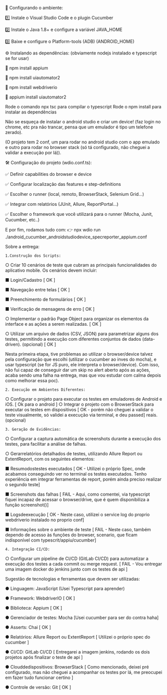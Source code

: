 
🔧 Configurando o ambiente:

1️⃣ Instale o Visual Studio Code e o plugin Cucumber

2️⃣ Instale o Java 1.8+ e configure a variável JAVA_HOME

3️⃣ Baixe e configure o Platform-tools (ADB) (ANDROID_HOME)



⚙️ Instalando as dependências: (obviamente nodejs instalado e typescript se for usar)

📌 npm install appium

📌 npm install uiautomator2

📌 npm install webdriverio

📌 appium install uiautomator2



Rode o comando npx tsc para compilar o typescript
Rode o npm install para instalar as dependências



Não se esqueça de instalar o android studio e criar um device! (faz login no chrome, etc pra não trancar, pensa que um emulador é tipo um telefone zerado).



(O projeto tem 2 conf, um para rodar no android studio com o app emulado e outro para rodar no browser stack (só tá configurado, não cheguei a validar a execução por lá)).



🛠️ Configuração do projeto (wdio.conf.ts):

✅ Definir capabilities do browser e device

✅ Configurar localização das features e step-definitions

✅ Escolher o runner (local, remoto, BrowserStack, Selenium Grid…)

✅ Integrar com relatórios (JUnit, Allure, ReportPortal…)

✅ Escolher o framework que você utilizará para o runner (Mocha, Junit, Cucumber, etc..)




E por fim, rodamos tudo com:
 👉 npx wdio run ./android_cucumber_androidstudiodevice_specreporter_appium.conf







 Sobre a entrega:

    1.Construção dos Scripts:
 ○ Criar 10 cenários de teste que cubram as principais funcionalidades do aplicativo
 mobile. Os cenários devem incluir:


 ■ Login/Cadastro [ OK ]

 ■ Navegação entre telas [ OK ]

 ■ Preenchimento de formulários [ OK ]

 ■ Verificação de mensagens de erro [ OK ]

 ○ Implementar o padrão Page Object para organizar os elementos da interface e as
 ações a serem realizadas. [ OK ]

 ○ Utilizar um arquivo de dados (CSV, JSON) para parametrizar alguns dos testes,
 permitindo a execução com diferentes conjuntos de dados (data-driven). (opcional) [ OK ]


 Nesta primeira etapa, tive problemas ao utilizar o browser/device talvez pela configuração que escolhi (utilizar o cucumber ao inves do mocha), e usar typescript (se for JS puro, ele interpreta o browser/device). Com isso, não fui capaz de conseguir dar um skip no alert aberto após as ações, acaba sendo uma falha na entrega, mas que vou estudar com calma depois como melhorar essa poc).



    2. Execução em Ambientes Diferentes:
 ○ Configurar o projeto para executar os testes em emuladores de Android e iOS. [ Ok para o android ]
 ○ Integrar o projeto com o BrowserStack para executar os testes em dispositivos [ OK - porém não cheguei a validar o teste visualmente, só validei a execução via terminal, e deu passed]
 reais. (opcional)



    3. Geração de Evidências:
 ○ Configurar a captura automática de screenshots durante a execução dos testes,
 para facilitar a análise de falhas.

 ○ Gerarrelatórios detalhados de testes, utilizando Allure Report ou ExtentReport,
 com os seguintes elementos:

 ■ Resumodostestes executados [ OK - Utilizei o próprio Spec, onde acabamos conseguindo ver no terminal os testes executados. Tenho experiência em integrar ferramentas de report, porém ainda preciso realizar o segundo teste]

 ■ Screenshots das falhas [ FAIL - Aqui, como comentei, via typescript fiquei incapaz de acessar o browser/drive, que é quem disponibiliza a função screenshot()]

 ■ Logsdeexecução [ OK - Neste caso, utilizei o service log do proprio webdriverio instalado no proprio conf]

 ■ Informações sobre o ambiente de teste [ FAIL - Neste caso, também dependo de acesso às funções do browser, scenario, que ficam indisponível com typescrit/appiu/cucumber]



    4. Integração CI/CD:
 ○ Configurar um pipeline de CI/CD (GitLab CI/CD) para automatizar a execução dos
 testes a cada commit ou merge request. [ FAIL - Vou entregar uma imagem docker do jenkins junto com os testes de api ]




 Sugestão de tecnologias e ferramentas que devem ser utilizadas:

 ● Linguagem: JavaScript (Usei Typescript para aprender)

 ● Framework: WebdriverIO [ OK ]

 ● Biblioteca: Appium [ OK ]

 ● Gerenciador de testes: Mocha [Usei cucumber para ser do contra haha]

 ● Asserts: Chai [ OK ]

 ● Relatórios: Allure Report ou ExtentReport [ Utilizei o próprio spec do cucumber ]

 ● CI/CD: GitLab CI/CD [ Entregarei a imagem jenkins, rodando os dois projetos após finalizar o teste de api ]

 ● Clouddedispositivos: BrowserStack [ Como mencionado, deixei pré configurado, mas não cheguei a acompanhar os testes por lá, me preocupei em fazer tudo funcionar certino ]

 ● Controle de versão: Git [ OK ]
